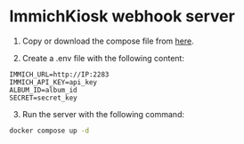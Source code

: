 # ImmichKiosk webhook server

1. Copy or download the compose file from [here](https://github.com/damongolding/immich-kiosk-webhook-server/blob/main/docker-compose.yaml).


2. Create a .env file with the following content:

```env
IMMICH_URL=http://IP:2283
IMMICH_API_KEY=api_key
ALBUM_ID=album_id
SECRET=secret_key
```

3. Run the server with the following command:

```bash
docker compose up -d
```
